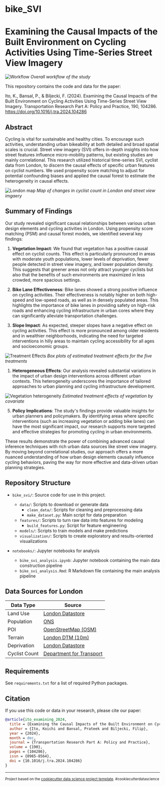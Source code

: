 bike_SVI
==============================

# Examining the Causal Impacts of the Built Environment on Cycling Activities Using Time-Series Street View Imagery
![Workflow](reports/figures/workflow.003.png)
*Overall workflow of the study*

This repository contains the code and data for the paper:

Ito, K., Bansal, P., & Biljecki, F. (2024). Examining the Causal Impacts of the Built Environment on Cycling Activities Using Time-Series Street View Imagery. Transportation Research Part A: Policy and Practice, 190, 104286. https://doi.org/10.1016/j.tra.2024.104286

## Abstract

Cycling is vital for sustainable and healthy cities. To encourage such activities, understanding urban bikeability at both detailed and broad spatial scales is crucial. Street view imagery (SVI) offers in-depth insights into how street features influence micro-mobility patterns, but existing studies are mainly correlational. This research utilized historical time-series SVI, cyclist data from London, to discern the causal effects of specific urban features on cyclist numbers. We used propensity score matching to adjust for potential confounding biases and applied the causal forest to estimate the heterogeneity in causal effects. 

![London map](reports/figures/London/workflow.006.png)
*Map of changes in cyclist count in London and street view imgaery* 

## Summary of Findings

Our study revealed significant causal relationships between various urban design elements and cycling activities in London. Using propensity score matching (PSM) and causal forest models, we identified several key findings:

1. **Vegetation Impact**: We found that vegetation has a positive causal effect on cyclist counts. This effect is particularly pronounced in areas with moderate youth populations, lower levels of deprivation, fewer people detected in street view imagery, and lower population density. This suggests that greener areas not only attract younger cyclists but also that the benefits of such environments are maximized in less crowded, more spacious settings.

2. **Bike Lane Effectiveness**: Bike lanes showed a strong positive influence on cycling activities. Their effectiveness is notably higher on both high-speed and low-speed roads, as well as in densely populated areas. This highlights the importance of bike lanes in providing safety on high-risk roads and enhancing cycling infrastructure in urban cores where they can significantly alleviate transportation challenges.

3. **Slope Impact**: As expected, steeper slopes have a negative effect on cycling activities. This effect is more pronounced among older residents and in wealthier neighborhoods, indicating the need for targeted interventions in hilly areas to maintain cycling accessibility for all ages and socioeconomic groups.

![Treatment Effects](reports/figures/London/combined_hte_boxplot_no_title.png)
*Box plots of estimated treatment effects for the five treatments*

1. **Heterogeneous Effects**: Our analysis revealed substantial variations in the impact of urban design interventions across different urban contexts. This heterogeneity underscores the importance of tailored approaches to urban planning and cycling infrastructure development.

![Vegetation heterogeneity](reports/figures/London/vegetation/no_title_hte_by_covariate.png)
*Estimated treatment effects of vegetation by covariate*

5. **Policy Implications**: The study's findings provide valuable insights for urban planners and policymakers. By identifying areas where specific interventions (such as increasing vegetation or adding bike lanes) can have the most significant impact, our research supports more targeted and effective strategies for promoting cycling in urban environments.

These results demonstrate the power of combining advanced causal inference techniques with rich urban data sources like street view imagery. By moving beyond correlational studies, our approach offers a more nuanced understanding of how urban design elements causally influence cycling behaviors, paving the way for more effective and data-driven urban planning strategies.

## Repository Structure

- `bike_svi/`: Source code for use in this project.
  - `data/`: Scripts to download or generate data
    - `clean_data/`: Scripts for cleaning and preprocessing data
    - `make_dataset.py`: Main script for data preparation
  - `features/`: Scripts to turn raw data into features for modeling
    - `build_features.py`: Script for feature engineering
  - `models/`: Scripts to train models and make predictions
  - `visualization/`: Scripts to create exploratory and results-oriented visualizations

- `notebooks/`: Jupyter notebooks for analysis
  - `bike_svi_analysis.ipynb`: Jupyter notebook containing the main data construction pipeline
  - `bike_svi_analysis.Rmd`: R Markdown file containing the main analysis pipeline

## Data Sources for London

| Data Type | Source |
|-----------|--------|
| Land Use | [London Datastore](https://data.london.gov.uk/dataset/land-use-ward?resource=1f9be3a5-7ea7-4996-8875-fa060d8335e4) |
| Population | [ONS](https://www.ons.gov.uk/peoplepopulationandcommunity/populationandmigration/populationestimates/datasets/censusoutputareaestimatesinthelondonregionofengland) |
| POI | [OpenStreetMap (OSM)](https://heigit.org/ohsome-py-python-package-for-osm-history-analytics-published/) |
| Terrain | [London DTM (10m)](https://environment.data.gov.uk/portalstg/home/item.html?id=be680dca782e4e6da467552d78676bd8) |
| Deprivation | [London Datastore](https://data.london.gov.uk/dataset/indices-of-deprivation) |
| Cyclist Count | [Department for Transport](https://roadtraffic.dft.gov.uk/regions/6) |

## Requirements

See `requirements.txt` for a list of required Python packages.

## Citation

If you use this code or data in your research, please cite our paper:

```bibtex
@article{ito_examining_2024,
  title = {Examining the Causal Impacts of the Built Environment on Cycling Activities Using Time-Series Street View Imagery},
  author = {Ito, Koichi and Bansal, Prateek and Biljecki, Filip},
  year = {2024},
  month = dec,
  journal = {Transportation Research Part A: Policy and Practice},
  volume = {190},
  pages = {104286},
  issn = {0965-8564},
  doi = {10.1016/j.tra.2024.104286}
}
```

--------

<p><small>Project based on the <a target="_blank" href="https://drivendata.github.io/cookiecutter-data-science/">cookiecutter data science project template</a>. #cookiecutterdatascience</small></p>
